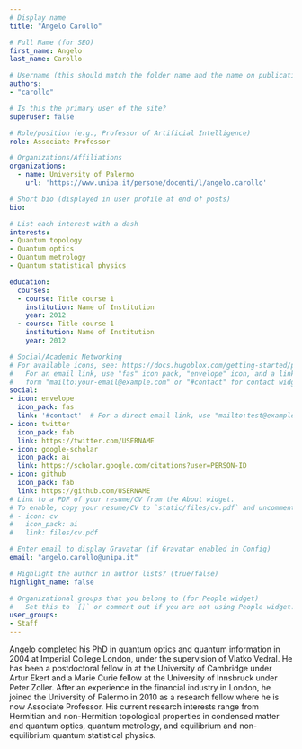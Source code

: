 ```yaml
---
# Display name
title: "Angelo Carollo"

# Full Name (for SEO)
first_name: Angelo
last_name: Carollo

# Username (this should match the folder name and the name on publications)
authors:
- "carollo"

# Is this the primary user of the site?
superuser: false

# Role/position (e.g., Professor of Artificial Intelligence)
role: Associate Professor

# Organizations/Affiliations
organizations:
  - name: University of Palermo
    url: 'https://www.unipa.it/persone/docenti/l/angelo.carollo'

# Short bio (displayed in user profile at end of posts)
bio: 

# List each interest with a dash
interests:
- Quantum topology
- Quantum optics
- Quantum metrology
- Quantum statistical physics

education:
  courses:
  - course: Title course 1
    institution: Name of Institution
    year: 2012
  - course: Title course 1
    institution: Name of Institution
    year: 2012

# Social/Academic Networking
# For available icons, see: https://docs.hugoblox.com/getting-started/page-builder/#icons
#   For an email link, use "fas" icon pack, "envelope" icon, and a link in the
#   form "mailto:your-email@example.com" or "#contact" for contact widget.
social:
- icon: envelope
  icon_pack: fas
  link: '#contact'  # For a direct email link, use "mailto:test@example.org".
- icon: twitter
  icon_pack: fab
  link: https://twitter.com/USERNAME
- icon: google-scholar
  icon_pack: ai
  link: https://scholar.google.com/citations?user=PERSON-ID
- icon: github
  icon_pack: fab
  link: https://github.com/USERNAME
# Link to a PDF of your resume/CV from the About widget.
# To enable, copy your resume/CV to `static/files/cv.pdf` and uncomment the lines below.
# - icon: cv
#   icon_pack: ai
#   link: files/cv.pdf

# Enter email to display Gravatar (if Gravatar enabled in Config)
email: "angelo.carollo@unipa.it"

# Highlight the author in author lists? (true/false)
highlight_name: false

# Organizational groups that you belong to (for People widget)
#   Set this to `[]` or comment out if you are not using People widget.
user_groups:
- Staff
---
```

Angelo completed his PhD in quantum optics and quantum information in 2004 at Imperial College London, under the supervision of Vlatko Vedral. He has been a postdoctoral fellow in at the University of Cambridge under Artur Ekert and a Marie Curie fellow at the University of Innsbruck under Peter Zoller. After an experience in the financial industry in London, he joined the University of Palermo in 2010 as a research fellow where he is now Associate Professor. His current research interests range from Hermitian and non-Hermitian topological properties in condensed matter and quantum optics,  quantum metrology, and equilibrium and non-equilibrium quantum statistical physics.